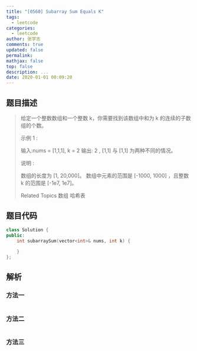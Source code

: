 ```yaml
---
title: "[0560] Subarray Sum Equals K"
tags:
  - leetcode
categories:
  - leetcode
author: 张学志
comments: true
updated: false
permalink:
mathjax: false
top: false
description: ...
date: 2020-01-01 00:09:20
---
```


## 题目描述

> 给定一个整数数组和一个整数 k，你需要找到该数组中和为 k 的连续的子数组的个数。 
> 
> 示例 1 : 
> 
> 
> 输入:nums = [1,1,1], k = 2
> 输出: 2 , [1,1] 与 [1,1] 为两种不同的情况。
> 
> 
> 说明 : 
> 
> 
> 数组的长度为 [1, 20,000]。 
> 数组中元素的范围是 [-1000, 1000] ，且整数 k 的范围是 [-1e7, 1e7]。 
> 
> Related Topics 数组 哈希表

## 题目代码

```cpp
class Solution {
public:
    int subarraySum(vector<int>& nums, int k) {
        
    }
};
```

## 解析

### 方法一

```cpp

```

### 方法二

```cpp

```

### 方法三

```cpp

```

